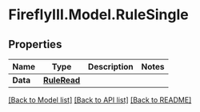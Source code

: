 # FireflyIII.Model.RuleSingle

## Properties

Name | Type | Description | Notes
------------ | ------------- | ------------- | -------------
**Data** | [**RuleRead**](RuleRead.md) |  | 

[[Back to Model list]](../README.md#documentation-for-models) [[Back to API list]](../README.md#documentation-for-api-endpoints) [[Back to README]](../README.md)

